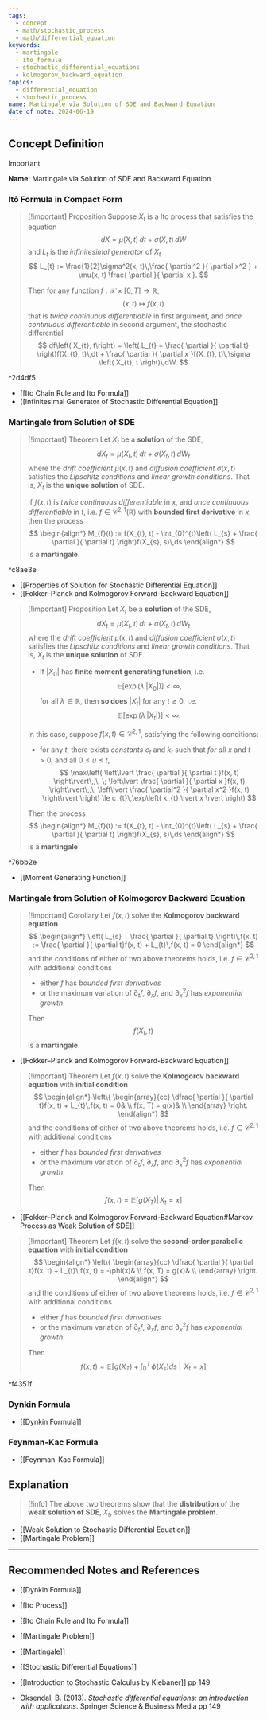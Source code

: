 ```yaml
---
tags:
  - concept
  - math/stochastic_process
  - math/differential_equation
keywords:
  - martingale
  - ito_formula
  - stochastic_differential_equations
  - kolmogorov_backward_equation
topics:
  - differential_equation
  - stochastic_process
name: Martingale via Solution of SDE and Backward Equation
date of note: 2024-06-19
---
```


## Concept Definition

>[!important]
>**Name**: Martingale via Solution of SDE and Backward Equation

### Itô Formula in Compact Form

>[!important] Proposition
>Suppose $X_{t}$ is a Ito process that satisfies the equation
>$$
>dX = \mu(X, t)\,dt + \sigma\left(X,  t\right)\,dW
>$$
>and $L_{t}$ is the *infinitesimal generator* of $X_{t}$
>$$
>L_{t} := \frac{1}{2}\sigma^2(x, t)\,\frac{ \partial^2 }{ \partial x^2 } + \mu(x, t) \frac{ \partial  }{ \partial x }. 
>$$
>
>Then for any function $f: \mathcal{X} \times [0,T] \to \mathbb{R}$, $$(x,t) \mapsto f(x,t)$$ that is *twice continuous differentiable* in first argument, and *once continuous differentiable* in second argument, the stochastic differential
>$$
>df\left( X_{t}, t\right) = \left( L_{t} + \frac{ \partial  }{ \partial t}  \right)f(X_{t}, t)\,dt + \frac{ \partial  }{ \partial x }f(X_{t}, t)\,\sigma \left( X_{t}, t \right)\,dW. 
>$$

^2d4df5

- [[Ito Chain Rule and Ito Formula]]
- [[Infinitesimal Generator of Stochastic Differential Equation]]

### Martingale from Solution of SDE

>[!important] Theorem
>Let $X_{t}$ be a **solution** of the SDE, 
>$$
>dX_{t} = \mu(X_{t}, t)\,dt + \sigma\left(X_{t},  t\right)\,dW_{t}
>$$
>where the *drift coefficient* $\mu(x,t)$ and *diffusion coefficient* $\sigma(x,t)$ satisfies the *Lipschitz conditions* and *linear growth conditions*. That is, $X_{t}$ is the **unique solution** of SDE.  
>
>If $f(x,t)$  is *twice continuous differentiable* in $x$, and *once continuous differentiable* in $t,$ i.e. $f\in \mathcal{C}^{2,1}(\mathbb{R})$ with **bounded first derivative** in $x$, then the process
>$$
>\begin{align*}
> M_{f}(t) := f(X_{t}, t) - \int_{0}^{t}\left( L_{s} + \frac{ \partial  }{ \partial t}  \right)f(X_{s}, s)\,ds
>\end{align*}
>$$ 
>is a **martingale**.

^c8ae3e

- [[Properties of Solution for Stochastic Differential Equation]]
- [[Fokker–Planck and Kolmogorov Forward-Backward Equation]]

>[!important] Proposition
>Let $X_{t}$ be a **solution** of the SDE, 
>$$
>dX_{t} = \mu(X_{t}, t)\,dt + \sigma\left(X_{t},  t\right)\,dW_{t}
>$$
>where the *drift coefficient* $\mu(x,t)$ and *diffusion coefficient* $\sigma(x,t)$ satisfies the *Lipschitz conditions* and *linear growth conditions*. That is, $X_{t}$ is the **unique solution** of SDE.  
>
>- If $\lvert X_{0} \rvert$ has **finite moment generating function**, i.e. $$ \mathbb{E}\left[\exp \left(\lambda\, \lvert X_{0} \rvert \right) \right] < \infty,$$ for all $\lambda \in \mathbb{R}$, then **so does** $\lvert X_{t} \rvert$ for any $t \ge 0$, i.e. $$ \mathbb{E}\left[\exp \left(\lambda\, \lvert X_{t} \rvert \right) \right] < \infty.$$
>
>In this case, suppose $f(x, t)\in \mathcal{C}^{2,1}$, satisfying the following conditions:
>- for any $t$, there exists *constants* $c_{t}$ and $k_{t}$ such that *for all* $x$ and $t >0$, and all $0 \le u \le t$, 
>$$
>\max\left( \left\lvert \frac{ \partial }{ \partial t }f(x, t)  \right\rvert\,,\, \; \left\lvert \frac{ \partial }{ \partial x }f(x, t)  \right\rvert\,,\, \left\lvert \frac{ \partial^2 }{ \partial x^2 }f(x, t)  \right\rvert   \right) \le c_{t}\,\exp\left( k_{t} \lvert x \rvert   \right)
>$$
>
>Then the process
>$$
>\begin{align*}
> M_{f}(t) := f(X_{t}, t) - \int_{0}^{t}\left( L_{s} + \frac{ \partial  }{ \partial t}  \right)f(X_{s}, s)\,ds
>\end{align*}
>$$ 
>is a **martingale** 

^76bb2e

- [[Moment Generating Function]]

### Martingale from Solution of Kolmogorov Backward Equation

>[!important] Corollary
>Let $f(x, t)$ solve the **Kolmogorov backward equation** 
>$$
>\begin{align*}
>\left( L_{s} + \frac{ \partial  }{ \partial t}  \right)\,f(x, t) := \frac{ \partial  }{ \partial t}f(x, t) + L_{t}\,f(x, t) = 0 
>\end{align*}
>$$
>and the conditions of either of two above theorems holds, i.e. $f \in \mathcal{C}^{2,1}$ with additional conditions
>- either $f$ has *bounded first derivatives*
>- or the maximum variation of $\partial_{t} f$,   $\partial_{x} f$, and $\partial_{x}^2f$ has *exponential growth*.
>
>Then $$f(X_{t}, t)$$ is a **martingale**.

- [[Fokker–Planck and Kolmogorov Forward-Backward Equation]]

>[!important] Theorem
>Let $f(x, t)$ solve the **Kolmogorov backward equation** with **initial condition**
>$$
>\begin{align*}
>\left\{
>\begin{array}{cc}
>\dfrac{ \partial  }{ \partial t}f(x, t) + L_{t}\,f(x, t) = 0& \\
>f(x, T) = g(x)& \\
>\end{array}
>\right.
>\end{align*}
>$$
>and the conditions of either of two above theorems holds, i.e. $f \in \mathcal{C}^{2,1}$ with additional conditions
>- either $f$ has *bounded first derivatives*
>- or the maximum variation of $\partial_{t} f$,   $\partial_{x} f$, and $\partial_{x}^2f$ has *exponential growth*.
>
>Then 
>$$
>f(x, t) =  \mathbb{E}\left[ g(X_{T}) |\,X_{t} = x \right]
>$$

- [[Fokker–Planck and Kolmogorov Forward-Backward Equation#Markov Process as Weak Solution of SDE]]

>[!important] Theorem
>Let $f(x, t)$ solve the **second-order parabolic equation** with **initial condition**
>$$
>\begin{align*}
>\left\{
>\begin{array}{cc}
>\dfrac{ \partial  }{ \partial t}f(x, t) + L_{t}\,f(x, t) = -\phi(x)& \\
>f(x, T) = g(x)& \\
>\end{array}
>\right.
>\end{align*}
>$$
>and the conditions of either of two above theorems holds, i.e. $f \in \mathcal{C}^{2,1}$ with additional conditions
>- either $f$ has *bounded first derivatives*
>- or the maximum variation of $\partial_{t} f$,   $\partial_{x} f$, and $\partial_{x}^2f$ has *exponential growth*.
>
>Then 
>$$
>f(x, t) =  \mathbb{E}\left[ g(X_{T}) + \int_{0}^{T}\,\phi\left( X_{s} \right)ds  \;\Big|\; \,X_{t} = x \right]
>$$

^f4351f

### Dynkin Formula

- [[Dynkin Formula]]

### Feynman-Kac Formula

- [[Feynman-Kac Formula]]

## Explanation

>[!info]
>The above two theorems show that the **distribution** of the **weak solution of SDE**, $X_{t}$, solves the **Martingale problem**.

- [[Weak Solution to Stochastic Differential Equation]]
- [[Martingale Problem]]




-----------
##  Recommended Notes and References

- [[Dynkin Formula]]
- [[Ito Process]]
- [[Ito Chain Rule and Ito Formula]]

- [[Martingale Problem]]
- [[Martingale]]
- [[Stochastic Differential Equations]]

- [[Introduction to Stochastic Calculus by Klebaner]] pp 149
- Oksendal, B. (2013). _Stochastic differential equations: an introduction with applications_. Springer Science & Business Media pp 149